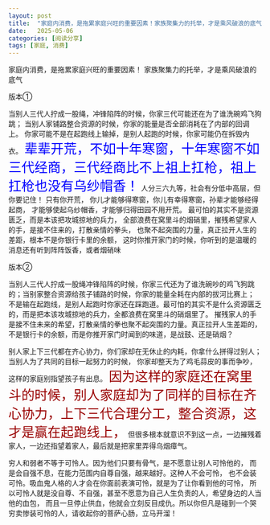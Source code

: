 ```yaml
---
layout: post
title:  "家庭内消费，是拖累家庭兴旺的重要因素！家族聚集力的托举，才是乘风破浪的底气"
date:   2025-05-06
categories: [阅读分享]
tags: [家庭, 消费]  
---
```


家庭内消费，是拖累家庭兴旺的重要因素！
家族聚集力的托举，才是乘风破浪的底气

<p class="vertical-gradient-text">版本①</p>

当别人三代人拧成一股绳，冲锋陷阵的时候，你家三代可能还在为了谁洗碗鸡飞狗跳；
当别人家铺路整合资源的时候，你家的能量是否全部消耗在了内部的回调上。
你家可能不是在起跑线上输掉，是别人起跑的时候，你家可能仍在拆毁内衣。
<span style="color: #0000ff; font-size: 26px">辈辈开荒，不如十年寒窗，十年寒窗不如三代经商，三代经商比不上祖上扛枪，祖上扛枪也没有乌纱帽香！</span>
人分三六九等，社会有分低中高层，但你要记住！ 只有你开荒，
你儿才能够得寒窗，你儿有幸得寒窗，孙辈才能够经得起商，
才能够使起乌纱帽香，才能够归得田园不用开荒。
最可怕的其实不是资源匮乏，而是本该把攻城掠地的兵力，
全部浪费在窝里斗的烟硝里，摧残希望家人的手，是接不住来的，打散亲情的拳头，
也聚不起突围的力量，真正拉开人生的差距，根本不是你银行卡里的余额，
这时你推开家门的时候，你听到的是温暖的消息还有听到阵阵饭香，或者烟硝味

<p class="rainbow-text-p">版本②</p>
当别人三代人拧成一股绳冲锋陷阵的时候，你家三代还为了谁洗碗吵的鸡飞狗跳的；当别家整合资源给孩子铺路的时候，你家的能量全耗在内部的拔河比赛上；
不是输在起跑线，是别人起跑时你家还在踩跑道。最可怕的其实不是什么资源匮乏的，而是把本该攻城掠地的兵力，全都浪费在窝里斗的硝烟里了。
摧残家人的手是接不住未来的希望，打散亲情的拳也聚不起突围的力量。真正拉开人生差距的，不是银行卡的余额，而是你推开家门时闻到的味道，是战鼓、还是硝烟？

别人家上下三代都在齐心协力，你们家却在无休止的内耗，你拿什么拼得过别人；当别人为了共同的目标一起努力的时候，
你家却整天为了鸡毛蒜皮的事而争吵，这样的家庭别指望孩子有出息。
<span style="color: #990000; font-size: 26px">因为这样的家庭还在窝里斗的时候，别人家庭却为了同样的目标在齐心协力，上下三代合理分工，整合资源，这才是赢在起跑线上，</span>
但很多根本就意识不到这一点，一边摧残着家人，一边还指望着家人，最后就是把家里弄得乌烟瘴气。

穷人和弱者不等于可怜人。因为他们只要有骨气，是不愿意让别人可怜他的，
而是会自强不息，在能力范围内自尊自强，越来越好。这种人不会可怜，
也不会装可怜。吸血鬼人格的人才会在你面前表演可怜，就是为了让你看到他的可怜，
所以可怜人就是没自尊、不自强，甚至不愿意为自己人生负责的人，希望身边的人当他的血包，
而且一旦停止供血，他就会立刻反目成仇。所以你但凡是碰到一个哭穷卖惨装可怜的人，请收起你的菩萨心肠，立马开溜！

